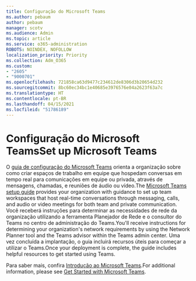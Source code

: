 ```yaml
---
title: Configuração do Microsoft Teams
ms.author: pebaum
author: pebaum
manager: scotv
ms.audience: Admin
ms.topic: article
ms.service: o365-administration
ROBOTS: NOINDEX, NOFOLLOW
localization_priority: Priority
ms.collection: Adm_O365
ms.custom:
- "2605"
- "9000701"
ms.openlocfilehash: 721858ca63d9477c234612de8306d3b20654d232
ms.sourcegitcommit: 8bc60ec34bc1e40685e3976576e04a2623f63a7c
ms.translationtype: HT
ms.contentlocale: pt-BR
ms.lasthandoff: 04/15/2021
ms.locfileid: "51786189"
---
```

# <a name="set-up-microsoft-teams"></a><span data-ttu-id="cbaed-102">Configuração do Microsoft Teams</span><span class="sxs-lookup"><span data-stu-id="cbaed-102">Set up Microsoft Teams</span></span>

<span data-ttu-id="cbaed-103">O [guia de configuração do Microsoft Teams](https://aka.ms/teamsguidance) orienta a organização sobre como criar espaços de trabalho em equipe que hospedam conversas em tempo real para comunicações em equipe ou privada, através de mensagens, chamadas, e reuniões de áudio ou vídeo.</span><span class="sxs-lookup"><span data-stu-id="cbaed-103">The  [Microsoft Teams setup guide](https://aka.ms/teamsguidance)  provides your organization with guidance to set up team workspaces that host real-time conversations through messaging, calls, and audio or video meetings for both team and private communication.</span></span> <span data-ttu-id="cbaed-104">Você receberá instruções para determinar as necessidades de rede da organização utilizando a ferramenta Planejador de Rede e o consultor do Teams no centro de administração do Teams.</span><span class="sxs-lookup"><span data-stu-id="cbaed-104">You'll receive instructions for determining your organization's network requirements by using the Network Planner tool and the Teams advisor within the Teams admin center.</span></span> <span data-ttu-id="cbaed-105">Uma vez concluída a implantação, o guia incluirá recursos úteis para começar a utilizar o Teams.</span><span class="sxs-lookup"><span data-stu-id="cbaed-105">Once your deployment is complete, the guide includes helpful resources to get started using Teams.</span></span>

<span data-ttu-id="cbaed-106">Para saber mais, confira [Introdução ao Microsoft Teams](https://docs.microsoft.com/microsoftteams/get-started-with-teams-quick-start).</span><span class="sxs-lookup"><span data-stu-id="cbaed-106">For additional information, please see [Get Started with Microsoft Teams](https://docs.microsoft.com/microsoftteams/get-started-with-teams-quick-start).</span></span>
